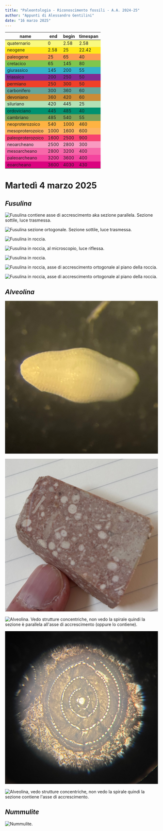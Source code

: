 ```yaml
---
title: "Paleontologia - Riconoscimento fossili - A.A. 2024-25"
author: "Appunti di Alessandro Gentilini"
date: "16 marzo 2025"
---
```


<style type="text/css">
#T_4778f_row0_col0, #T_4778f_row0_col1, #T_4778f_row0_col2, #T_4778f_row0_col3 {
  background-color: #F9F97F;
}
#T_4778f_row1_col0, #T_4778f_row1_col1, #T_4778f_row1_col2, #T_4778f_row1_col3 {
  background-color: #FFE619;
}
#T_4778f_row2_col0, #T_4778f_row2_col1, #T_4778f_row2_col2, #T_4778f_row2_col3 {
  background-color: #FD9A52;
}
#T_4778f_row3_col0, #T_4778f_row3_col1, #T_4778f_row3_col2, #T_4778f_row3_col3 {
  background-color: #7FC64E;
}
#T_4778f_row4_col0, #T_4778f_row4_col1, #T_4778f_row4_col2, #T_4778f_row4_col3 {
  background-color: #34B2C9;
}
#T_4778f_row5_col0, #T_4778f_row5_col1, #T_4778f_row5_col2, #T_4778f_row5_col3 {
  background-color: #812B92;
}
#T_4778f_row6_col0, #T_4778f_row6_col1, #T_4778f_row6_col2, #T_4778f_row6_col3 {
  background-color: #F04028;
}
#T_4778f_row7_col0, #T_4778f_row7_col1, #T_4778f_row7_col2, #T_4778f_row7_col3 {
  background-color: #67A599;
}
#T_4778f_row8_col0, #T_4778f_row8_col1, #T_4778f_row8_col2, #T_4778f_row8_col3 {
  background-color: #CB8C37;
}
#T_4778f_row9_col0, #T_4778f_row9_col1, #T_4778f_row9_col2, #T_4778f_row9_col3 {
  background-color: #B3E1B6;
}
#T_4778f_row10_col0, #T_4778f_row10_col1, #T_4778f_row10_col2, #T_4778f_row10_col3 {
  background-color: #009270;
}
#T_4778f_row11_col0, #T_4778f_row11_col1, #T_4778f_row11_col2, #T_4778f_row11_col3 {
  background-color: #7FA056;
}
#T_4778f_row12_col0, #T_4778f_row12_col1, #T_4778f_row12_col2, #T_4778f_row12_col3 {
  background-color: #FEB342;
}
#T_4778f_row13_col0, #T_4778f_row13_col1, #T_4778f_row13_col2, #T_4778f_row13_col3 {
  background-color: #FDB462;
}
#T_4778f_row14_col0, #T_4778f_row14_col1, #T_4778f_row14_col2, #T_4778f_row14_col3 {
  background-color: #F74370;
}
#T_4778f_row15_col0, #T_4778f_row15_col1, #T_4778f_row15_col2, #T_4778f_row15_col3 {
  background-color: #F99BC1;
}
#T_4778f_row16_col0, #T_4778f_row16_col1, #T_4778f_row16_col2, #T_4778f_row16_col3 {
  background-color: #F768A9;
}
#T_4778f_row17_col0, #T_4778f_row17_col1, #T_4778f_row17_col2, #T_4778f_row17_col3 {
  background-color: #F4449F;
}
#T_4778f_row18_col0, #T_4778f_row18_col1, #T_4778f_row18_col2, #T_4778f_row18_col3 {
  background-color: #DA037F;
}
</style>
<table id="T_4778f">
  <thead>
    <tr>
      <th id="T_4778f_level0_col0" class="col_heading level0 col0" >name</th>
      <th id="T_4778f_level0_col1" class="col_heading level0 col1" >end</th>
      <th id="T_4778f_level0_col2" class="col_heading level0 col2" >begin</th>
      <th id="T_4778f_level0_col3" class="col_heading level0 col3" >timespan</th>
    </tr>
  </thead>
  <tbody>
    <tr>
      <td id="T_4778f_row0_col0" class="data row0 col0" >quaternario</td>
      <td id="T_4778f_row0_col1" class="data row0 col1" >0</td>
      <td id="T_4778f_row0_col2" class="data row0 col2" >2.58</td>
      <td id="T_4778f_row0_col3" class="data row0 col3" >2.58</td>
    </tr>
    <tr>
      <td id="T_4778f_row1_col0" class="data row1 col0" >neogene</td>
      <td id="T_4778f_row1_col1" class="data row1 col1" >2.58</td>
      <td id="T_4778f_row1_col2" class="data row1 col2" >25</td>
      <td id="T_4778f_row1_col3" class="data row1 col3" >22.42</td>
    </tr>
    <tr>
      <td id="T_4778f_row2_col0" class="data row2 col0" >paleogene</td>
      <td id="T_4778f_row2_col1" class="data row2 col1" >25</td>
      <td id="T_4778f_row2_col2" class="data row2 col2" >65</td>
      <td id="T_4778f_row2_col3" class="data row2 col3" >40</td>
    </tr>
    <tr>
      <td id="T_4778f_row3_col0" class="data row3 col0" >cretacico</td>
      <td id="T_4778f_row3_col1" class="data row3 col1" >65</td>
      <td id="T_4778f_row3_col2" class="data row3 col2" >145</td>
      <td id="T_4778f_row3_col3" class="data row3 col3" >80</td>
    </tr>
    <tr>
      <td id="T_4778f_row4_col0" class="data row4 col0" >giurassico</td>
      <td id="T_4778f_row4_col1" class="data row4 col1" >145</td>
      <td id="T_4778f_row4_col2" class="data row4 col2" >200</td>
      <td id="T_4778f_row4_col3" class="data row4 col3" >55</td>
    </tr>
    <tr>
      <td id="T_4778f_row5_col0" class="data row5 col0" >triassico</td>
      <td id="T_4778f_row5_col1" class="data row5 col1" >200</td>
      <td id="T_4778f_row5_col2" class="data row5 col2" >250</td>
      <td id="T_4778f_row5_col3" class="data row5 col3" >50</td>
    </tr>
    <tr>
      <td id="T_4778f_row6_col0" class="data row6 col0" >permiano</td>
      <td id="T_4778f_row6_col1" class="data row6 col1" >250</td>
      <td id="T_4778f_row6_col2" class="data row6 col2" >300</td>
      <td id="T_4778f_row6_col3" class="data row6 col3" >50</td>
    </tr>
    <tr>
      <td id="T_4778f_row7_col0" class="data row7 col0" >carbonifero</td>
      <td id="T_4778f_row7_col1" class="data row7 col1" >300</td>
      <td id="T_4778f_row7_col2" class="data row7 col2" >360</td>
      <td id="T_4778f_row7_col3" class="data row7 col3" >60</td>
    </tr>
    <tr>
      <td id="T_4778f_row8_col0" class="data row8 col0" >devoniano</td>
      <td id="T_4778f_row8_col1" class="data row8 col1" >360</td>
      <td id="T_4778f_row8_col2" class="data row8 col2" >420</td>
      <td id="T_4778f_row8_col3" class="data row8 col3" >60</td>
    </tr>
    <tr>
      <td id="T_4778f_row9_col0" class="data row9 col0" >siluriano</td>
      <td id="T_4778f_row9_col1" class="data row9 col1" >420</td>
      <td id="T_4778f_row9_col2" class="data row9 col2" >445</td>
      <td id="T_4778f_row9_col3" class="data row9 col3" >25</td>
    </tr>
    <tr>
      <td id="T_4778f_row10_col0" class="data row10 col0" >ordoviciano</td>
      <td id="T_4778f_row10_col1" class="data row10 col1" >445</td>
      <td id="T_4778f_row10_col2" class="data row10 col2" >485</td>
      <td id="T_4778f_row10_col3" class="data row10 col3" >40</td>
    </tr>
    <tr>
      <td id="T_4778f_row11_col0" class="data row11 col0" >cambriano</td>
      <td id="T_4778f_row11_col1" class="data row11 col1" >485</td>
      <td id="T_4778f_row11_col2" class="data row11 col2" >540</td>
      <td id="T_4778f_row11_col3" class="data row11 col3" >55</td>
    </tr>
    <tr>
      <td id="T_4778f_row12_col0" class="data row12 col0" >neoproterozoico</td>
      <td id="T_4778f_row12_col1" class="data row12 col1" >540</td>
      <td id="T_4778f_row12_col2" class="data row12 col2" >1000</td>
      <td id="T_4778f_row12_col3" class="data row12 col3" >460</td>
    </tr>
    <tr>
      <td id="T_4778f_row13_col0" class="data row13 col0" >mesoproterozoico</td>
      <td id="T_4778f_row13_col1" class="data row13 col1" >1000</td>
      <td id="T_4778f_row13_col2" class="data row13 col2" >1600</td>
      <td id="T_4778f_row13_col3" class="data row13 col3" >600</td>
    </tr>
    <tr>
      <td id="T_4778f_row14_col0" class="data row14 col0" >paleoproterozoico</td>
      <td id="T_4778f_row14_col1" class="data row14 col1" >1600</td>
      <td id="T_4778f_row14_col2" class="data row14 col2" >2500</td>
      <td id="T_4778f_row14_col3" class="data row14 col3" >900</td>
    </tr>
    <tr>
      <td id="T_4778f_row15_col0" class="data row15 col0" >neoarcheano</td>
      <td id="T_4778f_row15_col1" class="data row15 col1" >2500</td>
      <td id="T_4778f_row15_col2" class="data row15 col2" >2800</td>
      <td id="T_4778f_row15_col3" class="data row15 col3" >300</td>
    </tr>
    <tr>
      <td id="T_4778f_row16_col0" class="data row16 col0" >mesoarcheano</td>
      <td id="T_4778f_row16_col1" class="data row16 col1" >2800</td>
      <td id="T_4778f_row16_col2" class="data row16 col2" >3200</td>
      <td id="T_4778f_row16_col3" class="data row16 col3" >400</td>
    </tr>
    <tr>
      <td id="T_4778f_row17_col0" class="data row17 col0" >paleoarcheano</td>
      <td id="T_4778f_row17_col1" class="data row17 col1" >3200</td>
      <td id="T_4778f_row17_col2" class="data row17 col2" >3600</td>
      <td id="T_4778f_row17_col3" class="data row17 col3" >400</td>
    </tr>
    <tr>
      <td id="T_4778f_row18_col0" class="data row18 col0" >eoarcheano</td>
      <td id="T_4778f_row18_col1" class="data row18 col1" >3600</td>
      <td id="T_4778f_row18_col2" class="data row18 col2" >4030</td>
      <td id="T_4778f_row18_col3" class="data row18 col3" >430</td>
    </tr>
  </tbody>
</table>



# Martedì 4 marzo 2025

## _Fusulina_

![Fusulina contiene asse di accrescimento aka sezione parallela. Sezione sottile, luce trasmessa.](2025-03-04/fusulina-contiene_asse_accrescimento.jpg)

![Fusulina sezione ortogonale. Sezione sottile, luce trasmessa.](2025-03-04/fusulina-sezione_ortogonale.jpg)

![Fusulina in roccia.](2025-03-04/fusulina-in_roccia.jpg)

![Fusulina in roccia, al microscopio, luce riflessa.](2025-03-04/fusulina-in_roccia_ingrandita.jpg)

![Fusulina in roccia.](2025-03-04/fusulina-in_roccia_2.jpg)

![Fusulina in roccia, asse di accrescimento ortogonale al piano della roccia.](2025-03-04/fusulina-in_roccia_asse_di_accrescimento_ortogonale_alla_roccia.jpg)

![Fusulina in roccia, asse di accrescimento ortogonale al piano della roccia.](2025-03-04/fusulina-in_roccia_asse_di_accrescimento_ortogonale_alla_roccia_2.jpg)

## _Alveolina_

![Alveolina in slide.](2025-03-04/alveolina.jpg)

![Alveolina in roccia.](2025-03-04/alveolina-in_roccia.jpg)

![Alveolina. Vedo strutture concentriche, non vedo la spirale quindi la sezione è parallela all'asse di accrescimento (oppure lo contiene).](2025-03-04/alveolina-sezione_contiene_asse_accrescimento.jpg)

![Alveolina. La sezione è ortogonale all'asse accrescimento perché si vede la spirale. È una specie particolare che è poco diffusa. Ha molto guscio che è la parte scura dell'immagine.](2025-03-04/alveolina-poco_diffusa.jpg)

![Alveolina, vedo strutture concentriche, non vedo la spirale quindi la sezione contiene l'asse di accrescimento.](2025-03-04/alveolina-sezione_ortogonale.jpg)

## _Nummulite_

![Nummulite.](2025-03-04/nummulite.jpg)